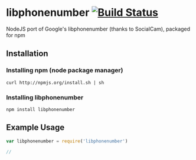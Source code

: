 # libphonenumber [![Build Status](http://travis-ci.org/mattbornski/libphonenumber.png)](http://travis-ci.org/mattbornski/libphonenumber)

NodeJS port of Google's libphonenumber (thanks to SocialCam), packaged for npm

## Installation

### Installing npm (node package manager)
```
curl http://npmjs.org/install.sh | sh
```

### Installing libphonenumber
```
npm install libphonenumber
```

## Example Usage

```javascript
var libphonenumber = require('libphonenumber')

//

```
